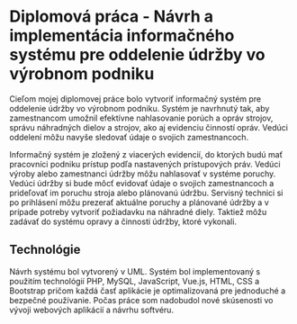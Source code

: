 # Diplomová práca - Návrh a implementácia informačného systému pre oddelenie údržby vo výrobnom podniku

Cieľom mojej diplomovej práce bolo vytvoriť informačný systém pre oddelenie údržby vo výrobnom podniku. Systém je navrhnutý tak, aby zamestnancom umožnil efektívne nahlasovanie porúch a opráv strojov, správu náhradných dielov a strojov, ako aj evidenciu činností opráv. Vedúci oddelení môžu navyše sledovať údaje o svojich zamestnancoch.

Informačný systém je zložený z viacerých evidencií, do ktorých budú mať pracovníci podniku prístup podľa nastavených prístupových práv. Vedúci výroby alebo zamestnanci údržby môžu nahlasovať v systéme poruchy. Vedúci údržby si bude môcť evidovať údaje o svojich zamestnancoch a prideľovať im poruchu stroja alebo plánovanú údržbu.
Servisný technici si po prihlásení môžu prezerať aktuálne poruchy a plánované údržby a v prípade potreby vytvoriť požiadavku na náhradné diely. Taktiež môžu zadávať do systému opravy a činnosti údržby, ktoré vykonali.

## Technológie

Návrh systému bol vytvorený v UML. Systém bol implementovaný s použitím technológií PHP, MySQL, JavaScript, Vue.js, HTML, CSS a Bootstrap pričom každá časť aplikácie je optimalizovaná pre jednoduché a bezpečné používanie. Počas práce som nadobudol nové skúsenosti vo vývoji webových aplikácií a návrhu softvéru.

